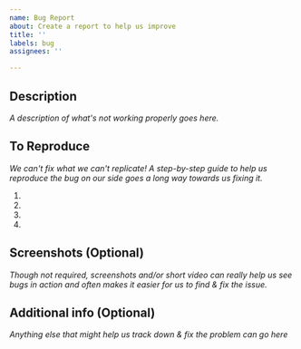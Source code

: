 ```yaml
---
name: Bug Report
about: Create a report to help us improve
title: ''
labels: bug
assignees: ''

---
```


## Description
_A description of what's not working properly goes here._

## To Reproduce
_We can't fix what we can't replicate! A step-by-step guide to help us reproduce the bug on our side goes a long way towards us fixing it._

1. 
2. 
3. 
4. 

## Screenshots (Optional)
_Though not required, screenshots and/or short video can really help us see bugs in action and often makes it easier for us to find & fix the issue._

## Additional info (Optional)
_Anything else that might help us track down & fix the problem can go here_
